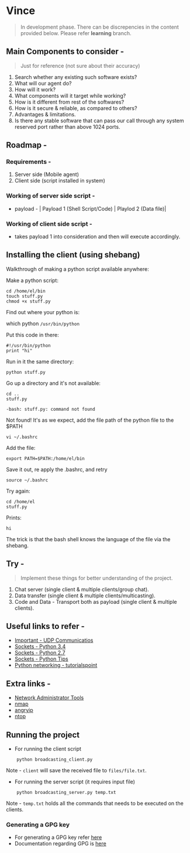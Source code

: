 # Vince
> In development phase.
> There can be discrepencies in the content provided below.
> Please refer **learning** branch.

## Main Components to consider -
> Just for reference (not sure about their accuracy)
1. Search whether any existing such software exists?
2. What will our agent do?
3. How will it work?
4. What components will it target while working?
5. How is it different from rest of the softwares?
6. How is it secure & reliable, as compared to others?
7. Advantages & limitations.
8. Is there any stable software that can pass our call through any system reserved port rather than above 1024 ports.

## Roadmap -
### Requirements -
1. Server side (Mobile agent)
2. Client side (script installed in system)

### Working of server side script -
* payload - | Payload 1 (Shell Script/Code) | Playlod 2 (Data file)|

### Working of client side script - 
* takes payload 1 into consideration and then will execute accordingly.

## Installing the client (using shebang)
Walkthrough of making a python script available anywhere:

Make a python script:
```
cd /home/el/bin
touch stuff.py
chmod +x stuff.py
```
Find out where your python is:

which python
``/usr/bin/python``

Put this code in there:

```
#!/usr/bin/python
print "hi"
```
Run in it the same directory:

``python stuff.py``

Go up a directory and it's not available:
```
cd ..
stuff.py

-bash: stuff.py: command not found
```
Not found! It's as we expect, add the file path of the python file to the $PATH

``vi ~/.bashrc``

Add the file:

``export PATH=$PATH:/home/el/bin``

Save it out, re apply the .bashrc, and retry

``source ~/.bashrc``

Try again:
```
cd /home/el
stuff.py
```
Prints:

``hi``

The trick is that the bash shell knows the language of the file via the shebang.

## Try -
> Implement these things for better understanding of the project.
1. Chat server (single client & multiple clients/group chat).
2. Data transfer (single client & multiple clients/multicasting).
3. Code and Data - Transport both as payload (single client & multiple clients).

## Useful links to refer -
* [Important - UDP Communicatios](https://wiki.python.org/moin/UdpCommunication)
* [Sockets - Python 3.4](https://docs.python.org/3.4/howto/sockets.html)
* [Sockets - Python 2.7](https://docs.python.org/2.7/library/socket.html)
* [Sockets - Python Tips](https://pythontips.com/2013/08/06/python-socket-network-programming/)
* [Python networking - tutorialspoint](https://www.tutorialspoint.com/python/python_networking.htm)

## Extra links -
* [Network Administrator Tools](http://www.networkmanagementsoftware.com/top-17-free-tools-for-network-administrators/)
* [nmap](https://nmap.org/)
* [angryip](http://angryip.org/)
* [ntop](http://www.ntop.org/)

## Running the project

* For running the client script
```
	python broadcasting_client.py
```
Note - ``client`` will save the received file to ``files/file.txt``.

* For running the server script (it requires input file)
```
	python broadcasting_server.py temp.txt
```
Note - ``temp.txt`` holds all the commands that needs to be executed on the clients.

###  Generating a GPG key
* For generating a GPG key refer [here](https://help.github.com/articles/generating-a-new-gpg-key/)
* Documentation regarding GPG is [here](https://pythonhosted.org/gnupg/gnupg.html)